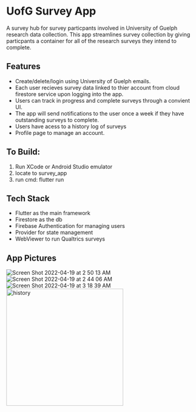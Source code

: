 # UofG Survey App
A survey hub for survey particpants involved in University of Guelph research data collection. This app streamlines
survey collection by giving particpants a container for all of the research surveys they intend to complete.

## Features
- Create/delete/login using University of Guelph emails.
- Each user recieves survey data linked to thier account from cloud firestore service upon logging into the app.
- Users can track in progress and complete surveys through a convient UI.
- The app will send notifications to the user once a week if they have outstanding surveys to complete.
- Users have acess to a history log of surveys
- Profile page to manage an account.

## To Build:
1. Run XCode or Android Studio emulator
2. locate to survey_app
3. run cmd: flutter run

## Tech Stack
- Flutter as the main framework
- Firestore as the db
- Firebase Authentication for managing users
- Provider for state management
- WebViewer to run Qualtrics surveys

## App Pictures
![Screen Shot 2022-04-19 at 2 50 13 AM](https://user-images.githubusercontent.com/40216205/193905938-7b06dae4-e735-4bfb-93ca-8fc5a15ba93d.png)
![Screen Shot 2022-04-19 at 2 44 06 AM](https://user-images.githubusercontent.com/40216205/193905920-fb6537f1-8fa9-4269-874d-d3c227d4fa63.png)
![Screen Shot 2022-04-19 at 3 18 39 AM](https://user-images.githubusercontent.com/40216205/193905955-1df80bd9-2c65-445f-ba4f-ec1d9f29cf98.png)
<img width="308" alt="history" src="https://user-images.githubusercontent.com/40216205/193906079-dbf630a6-91c4-491e-99eb-37c69e246ae4.png">

